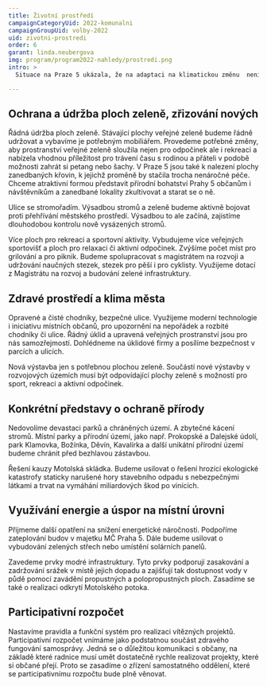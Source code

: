 ```yaml
---
title: Životní prostředí
campaignCategoryUid: 2022-komunalni
campaignGroupUid: volby-2022
uid: zivotni-prostredi
order: 6
garant: linda.neubergova
img: program/program2022-nahledy/prostredi.png
intro: >
  Situace na Praze 5 ukázala, že na adaptaci na klimatickou změnu  není městská část ještě připravena. Pouze kropit ulice v horkých dnech nestačí! Základem je dostatek stromů a další zeleně v ulicích i péče o parky a chráněná území, kde si mohou občané odpočinout. Samozřejmostí je i pocit bezpečí okolo nás. V Praze 5 je navíc tikající bomba - Motolská skládka, která ovlivňuje životní prostředí v naší městské části. I když to není na první pohled vidět. Důležitou součástí koncepčního řešení je strategie adaptace na klimatickou změnu hl. Města Prahy, kterou se chceme řídit.

---
```

## Ochrana a údržba ploch zeleně, zřizování nových
Řádná údržba ploch zeleně. Stávající plochy veřejné zeleně budeme řádně udržovat a vybavíme je potřebným mobiliářem. Provedeme potřebné změny, aby prostranství veřejné zeleně sloužila nejen pro odpočinek ale i rekreaci a nabízela vhodnou příležitost pro trávení času s rodinou a přáteli v podobě možnosti zahrát si petang nebo šachy. V Praze 5 jsou také k nalezení plochy zanedbaných křovin, k jejichž proměně by stačila trocha nenáročné péče. Chceme atraktivní formou představit přírodní bohatství Prahy 5 občanům i návštěvníkům a zanedbané lokality zkultivovat a starat se o ně.

Ulice se stromořadím. Výsadbou stromů a zeleně budeme aktivně bojovat proti přehřívání městského prostředí. Výsadbou to ale začíná, zajistíme dlouhodobou kontrolu nově vysázených stromů.

Více ploch pro rekreaci a sportovní aktivity. Vybudujeme více veřejných sportovišť a ploch pro relaxaci či aktivní odpočinek. Zvýšíme počet míst pro grilování a pro piknik. Budeme spolupracovat s magistrátem na rozvoji a udržování naučných stezek, stezek pro pěší i pro cyklisty. Využijeme dotací z Magistrátu na rozvoj a budování zelené infrastruktury.

## Zdravé prostředí a klima města
Opravené a čisté chodníky, bezpečné ulice. Využijeme moderní technologie i iniciativu místních občanů, pro upozornění na nepořádek a rozbité chodníky či ulice. Řádný úklid a upravená veřejných prostranství jsou pro nás samozřejmostí. Dohlédneme na úklidové firmy a posílíme bezpečnost v parcích a ulicích.

Nová výstavba jen s potřebnou plochou zeleně. Součástí nové výstavby v rozvojových územích musí být odpovídající plochy zeleně s možností pro sport, rekreaci a aktivní odpočinek.

## Konkrétní představy o ochraně přírody
Nedovolíme devastaci parků a chráněných území. A zbytečné kácení stromů. Místní parky a přírodní území, jako např. Prokopské a Dalejské údolí, park Klamovka, Božínka, Děvín, Kavalírka a další unikátní přírodní území budeme chránit před bezhlavou zástavbou.

Řešení kauzy Motolská skládka. Budeme usilovat o řešení hrozící ekologické katastrofy staticky narušené hory stavebního odpadu s nebezpečnými látkami a trvat na vymáhání miliardových škod po vinících.

## Využívání energie a úspor na místní úrovni

Přijmeme další opatření na snížení energetické náročnosti. Podpoříme zateplování budov v majetku MČ Praha 5. Dále budeme usilovat o vybudování zelených střech nebo umístění solárních panelů.

Zavedeme prvky modré infrastruktury. Tyto prvky podporují zasakování a zadržování srážek v místě jejich dopadu a zajišťují tak dostupnost vody v půdě pomocí zavádění propustných a polopropustných ploch. Zasadíme se také o realizaci odkrytí Motolského potoka.

## Participativní rozpočet

Nastavíme pravidla a funkční systém pro realizaci vítězných projektů. Participativní rozpočet vnímáme jako podstatnou součást zdravého fungování samosprávy. Jedná se o důležitou komunikaci s občany, na základě které radnice musí umět dostatečně rychle realizovat projekty, které si občané přejí. Proto se zasadíme o zřízení samostatného oddělení, které se participativnímu rozpočtu bude plně věnovat.

